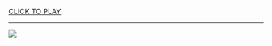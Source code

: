 
<a href="https://premium76.site?title=unblocked_video_games&ref=13M">CLICK TO PLAY</a></h3>
<hr>

<a href="https://premium76.site?title=unblocked_video_games&ref=13M"><img src="https://clearcache.store/games.png"></a>


